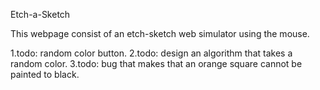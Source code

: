 Etch-a-Sketch

This webpage consist of an etch-sketch web simulator using the mouse.

1.todo: random color button.
2.todo: design an algorithm that takes a random color.
3.todo: bug that makes that an orange square cannot be painted to black.